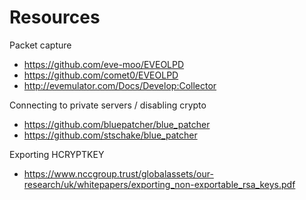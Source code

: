 # Resources

Packet capture
- https://github.com/eve-moo/EVEOLPD
- https://github.com/comet0/EVEOLPD
- http://evemulator.com/Docs/Develop:Collector

Connecting to private servers / disabling crypto
- https://github.com/bluepatcher/blue_patcher
- https://github.com/stschake/blue_patcher

Exporting HCRYPTKEY
- https://www.nccgroup.trust/globalassets/our-research/uk/whitepapers/exporting_non-exportable_rsa_keys.pdf
